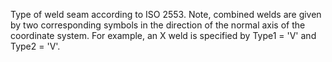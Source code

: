 Type of weld seam according to ISO 2553.  Note, combined welds are given by two corresponding symbols in the direction of the normal axis of the coordinate system.  For example, an X weld is specified by Type1 = 'V' and Type2 = 'V'.